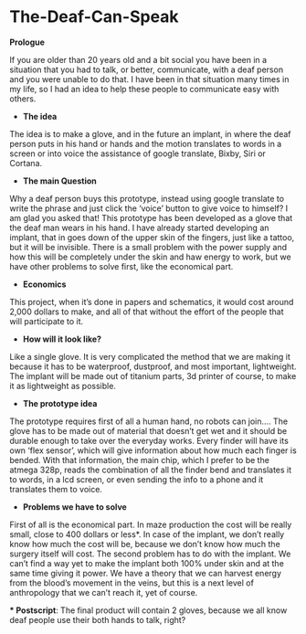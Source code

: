 # The-Deaf-Can-Speak

<b>Prologue</b>

If you are older than 20 years old and a bit social you have been in a situation that you had to talk, or better, communicate, with a deaf person and you were unable to do that. I have been in that situation many times in my life, so I had an idea to help these people to communicate easy with others. 

* <b>The idea</b>


The idea is to make a glove, and in the future an implant, in where the deaf person puts in his hand or hands and the motion translates to words in a screen or into voice the assistance of google translate, Bixby, Siri or Cortana.

* <b>The main Question</b>


Why a deaf person buys this prototype, instead using google translate to write the phrase and just click the ‘voice’ button to give voice to himself? 
I am glad you asked that!
This prototype has been developed as a glove that the deaf man wears in his hand. I have already started developing an implant, that in goes down of the upper skin of the fingers, just like a tattoo, but it will be invisible. There is a small problem with the power supply and how this will be completely under the skin and haw energy to work, but we have other problems to solve first, like the economical part.

* <b>Economics </b>

This project, when it’s done in papers and schematics, it would cost around 2,000 dollars to make, and all of that without the effort of the people that will participate to it.

* <b>How will it look like?</b>
  
  
Like a single glove. It is very complicated the method that we are making it because it has to be waterproof, dustproof, and most important, lightweight. The implant will be made out of titanium parts, 3d printer of course, to make it as lightweight as possible. 



* <b>The prototype idea</b>


The prototype requires first of all a human hand, no robots can join….
The glove has to be made out of material that doesn’t get wet and it should be durable enough to take over the everyday works. Every finder will have its own ‘flex sensor’, which will give information about how much each finger is bended. With that information, the main chip, which I prefer to be the atmega 328p, reads the combination of all the finder bend and translates it to words, in a lcd screen, or even sending the info to a phone and it translates them to voice. 



* <b>Problems we have to solve</b>


First of all is the economical part. In maze production the cost will be really small, close to 400 dollars or less*. In case of the implant, we don’t really know how much the cost will be, because we don’t know how much the surgery itself will cost. The second problem has to do with the implant. We can’t find a way yet to make the implant both 100% under skin and at the same time giving it power. We have a theory that we can harvest energy from the blood’s movement in the veins, but this is a next level of anthropology that we can’t reach it, yet of course.

<b>* Postscript</b>: The final product will contain 2 gloves, because we all know deaf people use their both hands to talk, right?

